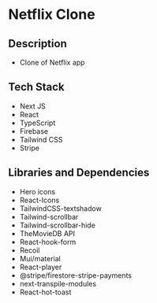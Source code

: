 # Netflix Clone

## Description

- Clone of Netflix app

## Tech Stack

- Next JS
- React
- TypeScript
- Firebase
- Tailwind CSS
- Stripe

## Libraries and Dependencies

- Hero icons
- React-Icons
- TailwindCSS-textshadow
- Tailwind-scrollbar
- Tailwind-scrollbar-hide
- TheMovieDB API
- React-hook-form
- Recoil
- Mui/material
- React-player
- @stripe/firestore-stripe-payments
- next-transpile-modules
- React-hot-toast
